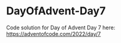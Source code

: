 # DayOfAdvent-Day7

Code solution for Day of Advent Day 7 here: https://adventofcode.com/2022/day/7
